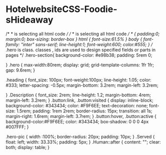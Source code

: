 # HotelwebsiteCSS-Foodie-sHideaway
/*  * is selecting all html code */
/*  * is selecting all html code */
*
{
  padding:0;
  margin:0;
  box-sizing: border-box
}
html {
  font-size:61.5%
}
body {
  font-family: "inter" sans-serif;
  line-height:1;
  font-weight:600;
  color:#555;
}
/* .hero is class. classes , ids are used to design specified fields or parts in pages */
.hero-section{
  background-color: #e98b38;
  padding: 5rem 0;
  
}
.hero {
  max-width:80rem;
  display: grid;
  grid-template-columns: 1fr 1fr;
  gap: 9.6rem;
}

.heading {
  font_size: 100px;
  font-weight:100px;
  line-height: 1.05;
  color: #333;
  letter-spacing: -0.5px;
  margin-bottom: 3.2rem;
  margin-left: 3.2rem;

  
}
.Description {
  font_size: 2rem;
  line-height: 1.2;
  margin-bottom: 4rem;
  margin-left: 3.2rem;
}
.button:link, .button:visited {
  display: inline-block;
  background-color: #343434;
  color: #F9F6EE;
  text-decoration: none;
  font-size: 1.5rem;
  padding: 1rem 2rem;
  border-radius: 15px;
  transition: all 1s;
  margin-right: 1.6rem;
  margin-left: 3.7rem;
}
.button:hover, 
.button:active {
  background-color:#F9F6EE;
  color: #343434;
  box-shadow: 0 0 0 4px #007FFF;
}

.hero-pic {
  width :100%;
  border-radius: 20px;
  padding: 10px;
}
.Served {
  float: left;
  width: 33.33%;
  padding: 5px;
}
.Human::after {
  content: "";
  clear: both;
  display: table;
}



